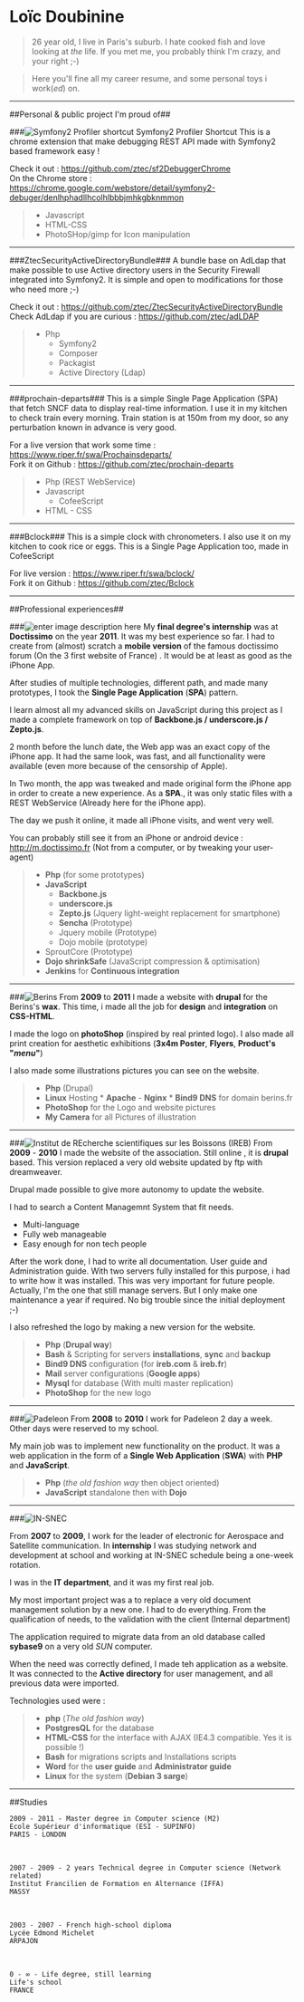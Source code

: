 Loïc Doubinine
==============

>  26 year old, I live in Paris's suburb. I hate cooked fish and love looking at *the* life. If you met me, you probably think I'm crazy, and your right ;-) 

> Here you'll fine all my career resume, and some personal toys i work(*ed*) on. 


------------------------------------------------------------------------

##Personal & public project I'm proud of##

###![Symfony2 Profiler shortcut][1] Symfony2 Profiler Shortcut
This is a chrome extension that make debugging REST API made with Symfony2 based framework easy !

Check it out : https://github.com/ztec/sf2DebuggerChrome  
On the Chrome store : https://chrome.google.com/webstore/detail/symfony2-debuger/denlhphadllhcolhlbbbjmhkgbknmmon

>   * Javascript
>   * HTML-CSS
>   * PhotoSHop/gimp for Icon manipulation

---------------

###ZtecSecurityActiveDirectoryBundle###
A bundle base on AdLdap that make possible to use Active directory users in the Security Firewall integrated into Symfony2. It is simple and open to modifications for those who need more ;-)

Check it out : https://github.com/ztec/ZtecSecurityActiveDirectoryBundle   
Check AdLdap if you are curious : https://github.com/ztec/adLDAP

>   * Php
>       * Symfony2
>       * Composer
>       * Packagist
>       * Active Directory (Ldap)

----------------

###prochain-departs###
This is a simple Single Page Application (SPA) that fetch SNCF data to display real-time information. I use it in my kitchen to check train every morning. Train station is at 150m from my door, so any perturbation known in advance is very good.

For a live version that work some time : https://www.riper.fr/swa/Prochainsdeparts/  
Fork it on Github : https://github.com/ztec/prochain-departs

>   *   Php (REST WebService)
>   *   Javascript
>       * CofeeScript
>   *   HTML - CSS

----------------

###Bclock###
This is a simple clock with chronometers. I also use it on my kitchen to cook rice or eggs. This is a Single Page Application too, made in CofeeScript

For live version : https://www.riper.fr/swa/bclock/  
Fork it on Github : https://github.com/ztec/Bclock




------------------------------------------------------------------------

##Professional experiences##

###![enter image description here][2]
My **final degree's internship** was at **Doctissimo** on the year **2011**. It was my best experience so far. I had to create from (almost) scratch a **mobile version** of the famous doctissimo forum (On the 3 first website of France) . It would be at least as good as the iPhone App.

After studies of multiple technologies, different path, and made many prototypes, I took the **Single Page Application** (**SPA**)  pattern. 

I learn almost all my advanced skills on JavaScript during this project as I made a complete framework on top of  **Backbone.js / underscore.js / Zepto.js**.

2 month before the lunch date, the Web app was an exact copy of the iPhone app. It had the same look, was fast, and all functionality were available (even more because of the censorship of Apple).

In Two month, the app was tweaked and made original form the iPhone app in order to create a new experience. As a **SPA**., it was only static files with a REST WebService (Already here for the iPhone app).

The day we push it online, it made all iPhone visits, and went very well.

You can probably still see it from an iPhone or android device : http://m.doctissimo.fr (Not from a computer, or by tweaking your user-agent)

> * **Php** (for some prototypes)
> * **JavaScript**
>   * **Backbone.js**
>   * **underscore.js**
>   * **Zepto.js** (Jquery light-weight replacement for smartphone)
>   * **Sencha** (Prototype)
>   * Jquery mobile (Prototype)
>   * Dojo mobile (prototype)
> * SproutCore (Prototype)
> * **Dojo shrinkSafe** (JavaScript compression & optimisation)
> * **Jenkins** for **Continuous integration**


--------------
###![Berins][3]
From **2009** to **2011** I made a website with **drupal** for the Berins's **wax**. This time, i made all the job for **design** and **integration** on **CSS-HTML**. 

I made the logo on **photoShop** (inspired by real printed logo). I also made all print creation for aesthetic exhibitions (**3x4m Poster**, **Flyers**, **Product's "*menu*"**)

I also made some illustrations pictures you can see on the website. 

> * **Php** (Drupal)
> * **Linux** Hosting
    * **Apache** - **Nginx**
    * **Bind9 DNS** for domain berins.fr
> * **PhotoShop** for the Logo and website pictures
> * **My Camera** for all Pictures of illustration

----------------
###![Institut de REcherche scientifiques sur les Boissons (IREB)][4]
From **2009** - **2010** I made the website of the association. Still online , it is **drupal** based. This version replaced a very old website updated by ftp with dreamweaver. 

Drupal made possible to give more autonomy to update the website. 

I had to search a Content Managemnt System that fit needs.

 * Multi-language
 * Fully web manageable
 * Easy enough for non tech people

After the work done, I had to write all documentation. User guide and Administration guide. With two servers fully installed for this purpose, i had to write how it was installed. This was very important for future people. Actually, I'm the one that still manage servers. But I only make one maintenance a year if required. No big trouble since the initial deployment ;-) 

I also refreshed the logo by making a new version for the website.

> * **Php** (**Drupal way**)
> * **Bash** & Scripting for servers **installations**, **sync** and **backup**
> * **Bind9 DNS** configuration (for **ireb.com** & **ireb.fr**)
> * **Mail** server configurations (**Google apps**)
> * **Mysql** for database (With multi master replication)
> * **PhotoShop** for the new logo

---------------

###![Padeleon][5]
From **2008** to **2010** I work for Padeleon 2 day a week. Other days were reserved to my school.

My main job was to implement new functionality on the product. It was a web application in the form of a **Single Web Application** (**SWA**) with **PHP** and **JavaScript**.

>   * **Php** (*the old fashion way* then object oriented)
>   * **JavaScript** standalone then with **Dojo**

--------------

###![IN-SNEC][6]

From **2007** to **2009**, I work for the leader of electronic for Aerospace and Satellite communication. In **internship** I was studying network and development at school and working at IN-SNEC schedule being a one-week rotation.

I was in the **IT department**, and it was my first real job. 

My most important project was a to replace a very old document management solution by a new one. I had to do everything. From the qualification of needs, to the validation with the client (Internal department)

The application required to migrate data from an old database called **sybase9** on a very old *SUN* computer.

When the need was correctly defined, I made teh application as a website. It was connected to the **Active directory** for user management, and all previous data were imported.

Technologies used were :
>   * **php** (*The old fashion way*)
>   * **PostgresQL** for the database
>   * **HTML-CSS** for the interface with AJAX (IE4.3 compatible. Yes it is possible !)
>   * **Bash** for migrations scripts and Installations scripts
>   * **Word** for the **user guide** and **Administrator guide**
>   * **Linux** for the system (**Debian 3 sarge**)

------------------------------------------------------------------------

##Studies

    2009 - 2011 - Master degree in Computer science (M2)
    Ecole Supérieur d'informatique (ESI - SUPINFO) 
    PARIS - LONDON
 
   
    2007 - 2009 - 2 years Technical degree in Computer science (Network related)
    Institut Francilien de Formation en Alternance (IFFA) 
    MASSY

 

    2003 - 2007 - French high-school diploma
    Lycée Edmond Michelet
    ARPAJON
    
 

    0 - ∞ - Life degree, still learning
    Life's school
    FRANCE


  [1]: https://github.com/ztec/sf2DebuggerChrome/blob/master/sf2Debugger/icon64.png?raw=true "Symfony2 profiler shortcut"
  [2]: http://www.obesity-diet.com/stock_images/actus/93/logo-doctissimo.gif "Doctissimo"
  [3]: http://www.berins.fr/sites/drup.berins.fr/files/ztec_theme_logo.png "Berins"
  [4]: http://ireb.com/sites/default/files/garland_logo.png "Institut de REcherche scientifiques sur les Boissons (IREB)"
  [5]: http://www.padeleon.com/pictures/logo.png "Padeleon"
  [6]: http://www.r-interface.com/data/customers/5.jpg "IN-SNEC"